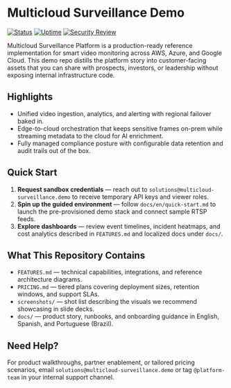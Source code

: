 # Multicloud Surveillance Demo

[![Status](https://img.shields.io/badge/status-private%20demo-blueviolet)](#) [![Uptime](https://img.shields.io/badge/uptime-99.95%25-success)](#) [![Security Review](https://img.shields.io/badge/security-SOC2%20Type%20II-green)](#)

Multicloud Surveillance Platform is a production-ready reference implementation for smart video monitoring across AWS, Azure, and Google Cloud. This demo repo distills the platform story into customer-facing assets that you can share with prospects, investors, or leadership without exposing internal infrastructure code.

## Highlights
- Unified video ingestion, analytics, and alerting with regional failover baked in.
- Edge-to-cloud orchestration that keeps sensitive frames on-prem while streaming metadata to the cloud for AI enrichment.
- Fully managed compliance posture with configurable data retention and audit trails out of the box.

## Quick Start
1. **Request sandbox credentials** — reach out to `solutions@multicloud-surveillance.demo` to receive temporary API keys and viewer roles.
2. **Spin up the guided environment** — follow `docs/en/quick-start.md` to launch the pre-provisioned demo stack and connect sample RTSP feeds.
3. **Explore dashboards** — review event timelines, incident heatmaps, and cost analytics described in `FEATURES.md` and localized docs under `docs/`.

## What This Repository Contains
- `FEATURES.md` — technical capabilities, integrations, and reference architecture diagrams.
- `PRICING.md` — tiered plans covering deployment sizes, retention windows, and support SLAs.
- `screenshots/` — shot list describing the visuals we recommend showcasing in slide decks.
- `docs/` — product story, runbooks, and onboarding guidance in English, Spanish, and Portuguese (Brazil).

## Need Help?
For product walkthroughs, partner enablement, or tailored pricing scenarios, email `solutions@multicloud-surveillance.demo` or tag `@platform-team` in your internal support channel.
